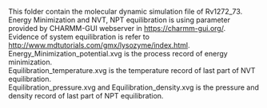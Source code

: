 This folder contain the molecular dynamic simulation file of Rv1272_73.  
Energy Minimization and NVT, NPT equilibration is using parameter provided by CHARMM-GUI webserver in https://charmm-gui.org/.  
Evidence of system equilibration is refer to http://www.mdtutorials.com/gmx/lysozyme/index.html.  
Energy_Minimization_potential.xvg is the process record of energy minimization.  
Equilibration_temperature.xvg is the temperature record of last part of NVT equilibration.  
Equilibration_pressure.xvg and Equilibration_density.xvg is the pressure and density record of last part of NPT equilibration.  
